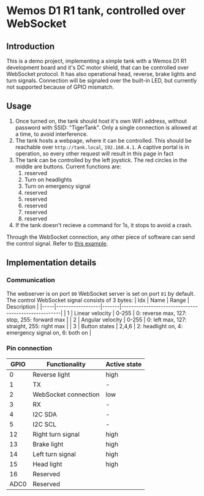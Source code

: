 # Wemos D1 R1 tank, controlled over WebSocket
## Introduction
This is a demo project, implementing a simple tank with a Wemos D1 R1 development board and it's DC motor shield, that can be controlled over WebSocket protocol.
It has also operational head, reverse, brake lights and turn signals.
Connection will be signaled over the built-in LED, but currently not supported because of GPIO mismatch.

## Usage
1. Once turned on, the tank should host it's own WiFi address, without password with SSID: "TigerTank". Only a single connection is allowed at a time, to avoid interference.
2. The tank hosts a webpage, where it can be controlled. This should be reachable over `http://tank.local`, `192.168.4.1`. A captive portal is in operation, so every other request will result in this page in fact
3. The tank can be controlled by the left joystick. The red circles in the middle are buttons. Current functions are:
    1. reserved
    2. Turn on headlights
    3. Turn on emergency signal
    4. reserved
    5. reserved
    6. reserved
    7. reserved
    8. reserved
4. If the tank doesn't recieve a command for 1s, it stops to avoid a crash.

Through the WebSocket connection, any other piece of software can send the control signal. Refer to [this example](https://github.com/izsoandras/IMU-remote-controller).
  
## Implementation details
### Communication
The webserver is on port `80` WebSocket server is set on port `81` by default. The control WebSocket signal consists of 3 bytes:
| Idx | Name             | Range | Description                                         |
|-----|------------------|-------|-----------------------------------------------------|
| 1   | Linear velocity  | 0-255 | 0: reverse max, 127: stop, 255: forward max         |
| 2   | Angular velocity | 0-255 | 0: left max, 127: straight, 255: right max          |
| 3   | Button states    | 2,4,6 | 2: headlight on, 4: emergency signal on, 6: both on |

### Pin connection
| GPIO | Functionality        | Active state |
|------|----------------------|--------------|
| 0    | Reverse light        | high         |
| 1    | TX                   | -            |
| 2    | WebSocket connection | low          |
| 3    | RX                   | -            |
| 4    | I2C SDA              | -            |
| 5    | I2C SCL              | -            |
| 12   | Right turn signal    | high         |
| 13   | Brake light          | high         |
| 14   | Left turn signal     | high         |
| 15   | Head light           | high         |
| 16   | Reserved             |              |
| ADC0 | Reserved             |              |